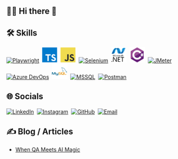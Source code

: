 ## 🧑‍💻 Hi there 👋

<!--
**Katyayanilal/Katyayanilal** is a ✨ _special_ ✨ repository because its `README.md` (this file) appears on your GitHub profile.

Here are some ideas to get you started:

- 🔭 I’m currently working on ...
- 🌱 I’m currently learning ...
- 👯 I’m looking to collaborate on ...
- 🤔 I’m looking for help with ...
- 💬 Ask me about ...
- 📫 How to reach me: ...
- 😄 Pronouns: ...
- ⚡ Fun fact: ...
-->

## 🛠️ Skills

[<img src="https://playwright.dev/img/playwright-logo.svg" alt="Playwright" width="40" height="40"/>](https://playwright.dev/)&nbsp;
[<img src="https://raw.githubusercontent.com/devicons/devicon/master/icons/typescript/typescript-original.svg" alt="TypeScript" width="40" height="40"/>](https://www.typescriptlang.org/)&nbsp;
[<img src="https://raw.githubusercontent.com/devicons/devicon/master/icons/javascript/javascript-original.svg" alt="JavaScript" width="40" height="40"/>](https://developer.mozilla.org/en-US/docs/Web/JavaScript)&nbsp;
[<img src="https://raw.githubusercontent.com/detain/svg-logos/780f25886640cef088af994181646db2f6b1a3f8/svg/selenium-logo.svg" alt="Selenium" width="40" height="40"/>](https://www.selenium.dev)&nbsp;
[<img src="https://raw.githubusercontent.com/devicons/devicon/master/icons/dot-net/dot-net-original-wordmark.svg" alt=".NET" width="40" height="40"/>](https://dotnet.microsoft.com/)&nbsp;
[<img src="https://raw.githubusercontent.com/devicons/devicon/master/icons/csharp/csharp-original.svg" alt="C#" width="40" height="40"/>](https://www.w3schools.com/cs/)&nbsp;
[<img src="https://jmeter.apache.org/images/logo.svg" alt="JMeter" width="40" height="40"/>](https://jmeter.apache.org/)&nbsp;
[<img src="https://www.vectorlogo.zone/logos/microsoft_azure/microsoft_azure-icon.svg" alt="Azure DevOps" width="40" height="40"/>](https://azure.microsoft.com/en-us/services/devops/)&nbsp;
[<img src="https://raw.githubusercontent.com/devicons/devicon/master/icons/mysql/mysql-original-wordmark.svg" alt="MySQL" width="40" height="40"/>](https://www.mysql.com/)&nbsp;
[<img src="https://www.svgrepo.com/show/303229/microsoft-sql-server-logo.svg" alt="MSSQL" width="40" height="40"/>](https://www.microsoft.com/en-us/sql-server)&nbsp;
[<img src="https://www.vectorlogo.zone/logos/getpostman/getpostman-icon.svg" alt="Postman" width="40" height="40"/>](https://postman.com)

## 🌐 Socials

<p align="left">
<a href="www.linkedin.com/in/katyayani-lal" target="blank"><img align="center" src="https://raw.githubusercontent.com/rahuldkjain/github-profile-readme-generator/master/src/images/icons/Social/linked-in-alt.svg" alt="LinkedIn" height="30" width="30" /></a>&nbsp
<a href="https://instagram.com/kat_yayani_" target="blank"><img align="center" src="https://raw.githubusercontent.com/rahuldkjain/github-profile-readme-generator/master/src/images/icons/Social/instagram.svg" alt="Instagram" height="30" width="30" /></a>&nbsp
<a href="https://github.com/Katyayanilal" target="blank"><img align="center" src="https://raw.githubusercontent.com/rahuldkjain/github-profile-readme-generator/master/src/images/icons/Social/github.svg" alt="GitHub" height="30" width="30" /></a>&nbsp
<a href="mailto:mailatklal2000@gmail.com" target="blank"><img align="center" src="https://raw.githubusercontent.com/gauravghongde/social-icons/master/SVG/Color/Gmail.svg" alt="Email" height="30" width="30" /></a>&nbsp;
</p>

## ✍️ Blog / Articles
- [When QA Meets AI Magic](https://insightconsultants.co/when-qa-meets-ai-magic/)


